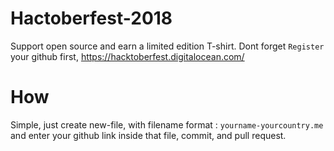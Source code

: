# Hactoberfest-2018
Support open source and earn a limited edition T-shirt.
Dont forget `Register` your github first,
https://hacktoberfest.digitalocean.com/

# How
Simple, just create new-file, with filename format : `yourname-yourcountry.me`
and enter your github link inside that file, commit,
and pull request.
